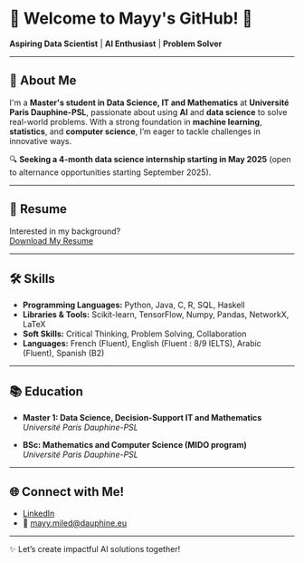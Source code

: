 # 🌟 Welcome to Mayy's GitHub! 🌟

**Aspiring Data Scientist** | **AI Enthusiast** | **Problem Solver**

---

## 🧠 About Me

I'm a **Master's student in Data Science, IT and Mathematics** at **Université Paris Dauphine-PSL**, passionate about using **AI** and **data science** to solve real-world problems. With a strong foundation in **machine learning**, **statistics**, and **computer science**, I’m eager to tackle challenges in innovative ways.

🔍 **Seeking a 4-month data science internship starting in May 2025** (open to alternance opportunities starting September 2025).

---

## 📄 Resume

Interested in my background?  
[Download My Resume](https://github.com/maymiled/CV/blob/main/MayyMiledCV.pdf)



---

## 🛠️ Skills

- **Programming Languages:** Python, Java, C, R, SQL, Haskell
- **Libraries & Tools:** Scikit-learn, TensorFlow, Numpy, Pandas, NetworkX, LaTeX  
- **Soft Skills:** Critical Thinking, Problem Solving, Collaboration  
- **Languages:** French (Fluent), English (Fluent : 8/9 IELTS), Arabic (Fluent), Spanish (B2)

---

## 📚 Education

- **Master 1: Data Science, Decision-Support IT and Mathematics**  
  _Université Paris Dauphine-PSL_  

- **BSc: Mathematics and Computer Science (MIDO program)**  
  _Université Paris Dauphine-PSL_

---

## 🌐 Connect with Me!

- [LinkedIn](https://www.linkedin.com/in/mayy-miled/)  
- 📧 mayy.miled@dauphine.eu  

---

✨ Let’s create impactful AI solutions together!
